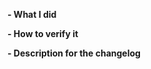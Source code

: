 <!--
Customized from the template (https://github.com/docker/cli/blob/master/.github/PULL_REQUEST_TEMPLATE.md)

Please make sure you've read and understood our contributing guidelines;
https://github.com/Fotkurz/horusec-engine/blob/master/CONTRIBUTING.md

Please provide the following information:
-->

**- What I did**

**- How to verify it**

**- Description for the changelog**
<!--
Write a short (one line) summary that describes the changes in this
pull request for inclusion in the changelog:
-->
